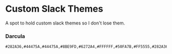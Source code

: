 # Custom Slack Themes
A spot to hold custom slack themes so I don't lose them.

### Darcula
```
#282A36,#44475A,#44475A,#8BE9FD,#6272A4,#FFFFFF,#50FA7B,#FF5555,#282A36,#FFFFFF
```

